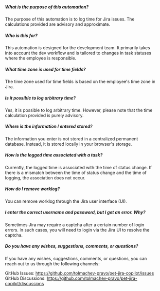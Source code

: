 ﻿##### What is the purpose of this automation?
The purpose of this automation is to log time for Jira issues. The calculations provided are advisory and approximate.

##### Who is this for?
This automation is designed for the development team. It primarily takes into account the dev workflow and is tailored to changes in task statuses where the employee is responsible.

##### What time zone is used for time fields?
The time zone used for time fields is based on the employee's time zone in Jira.

##### Is it possible to log arbitrary time?
Yes, it is possible to log arbitrary time. However, please note that the time calculation provided is purely advisory.

##### Where is the information I entered stored?
The information you enter is not stored in a centralized permanent database. Instead, it is stored locally in your browser's storage.

##### How is the logged time associated with a task?
Currently, the logged time is associated with the time of status change. If there is a mismatch between the time of status change and the time of logging, the association does not occur.

##### How do I remove worklog?
You can remove worklog through the Jira user interface (UI).

##### I enter the correct username and password, but I get an error. Why?
Sometimes Jira may require a captcha after a certain number of login errors. In such cases, you will need to login via the Jira UI to resolve the captcha.

##### Do you have any wishes, suggestions, comments, or questions?
If you have any wishes, suggestions, comments, or questions, you can reach out to us through the following channels:

GitHub Issues: https://github.com/tolmachev-pravo/pet-jira-copilot/issues
GitHub Discussions: https://github.com/tolmachev-pravo/pet-jira-copilot/discussions